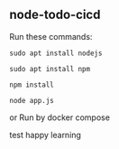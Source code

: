 ## node-todo-cicd

Run these commands:


`sudo apt install nodejs`


`sudo apt install npm`


`npm install`

`node app.js`

or Run by docker compose

test
happy learning

